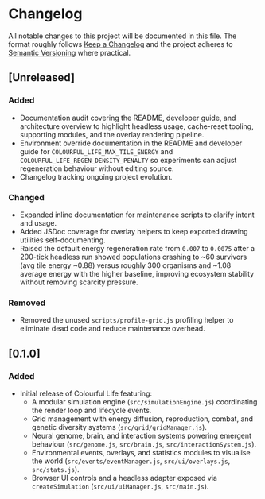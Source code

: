 # Changelog

All notable changes to this project will be documented in this file. The format
roughly follows [Keep a Changelog](https://keepachangelog.com/en/1.1.0/) and the
project adheres to [Semantic Versioning](https://semver.org/spec/v2.0.0.html)
where practical.

## [Unreleased]

### Added

- Documentation audit covering the README, developer guide, and architecture
  overview to highlight headless usage, cache-reset tooling, supporting
  modules, and the overlay rendering pipeline.
- Environment override documentation in the README and developer guide for
  `COLOURFUL_LIFE_MAX_TILE_ENERGY` and `COLOURFUL_LIFE_REGEN_DENSITY_PENALTY` so
  experiments can adjust regeneration behaviour without editing source.
- Changelog tracking ongoing project evolution.

### Changed

- Expanded inline documentation for maintenance scripts to clarify intent and
  usage.
- Added JSDoc coverage for overlay helpers to keep exported drawing utilities
  self-documenting.
- Raised the default energy regeneration rate from `0.007` to `0.0075` after a
  200-tick headless run showed populations crashing to ~60 survivors (avg tile
  energy ~0.88) versus roughly 300 organisms and ~1.08 average energy with the
  higher baseline, improving ecosystem stability without removing scarcity
  pressure.

### Removed

- Removed the unused `scripts/profile-grid.js` profiling helper to eliminate
  dead code and reduce maintenance overhead.

## [0.1.0]

### Added

- Initial release of Colourful Life featuring:
  - A modular simulation engine (`src/simulationEngine.js`) coordinating the
    render loop and lifecycle events.
  - Grid management with energy diffusion, reproduction, combat, and genetic
    diversity systems (`src/grid/gridManager.js`).
  - Neural genome, brain, and interaction systems powering emergent behaviour
    (`src/genome.js`, `src/brain.js`, `src/interactionSystem.js`).
  - Environmental events, overlays, and statistics modules to visualise the
    world (`src/events/eventManager.js`, `src/ui/overlays.js`, `src/stats.js`).
  - Browser UI controls and a headless adapter exposed via `createSimulation`
    (`src/ui/uiManager.js`, `src/main.js`).
